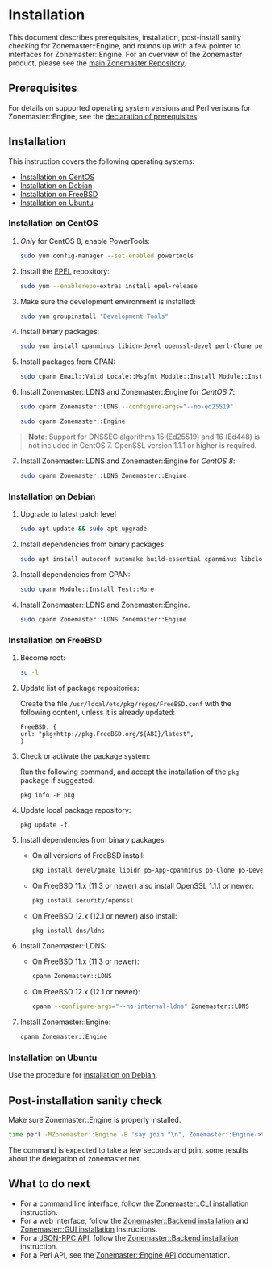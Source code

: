 # Installation

This document describes prerequisites, installation, post-install sanity
checking for Zonemaster::Engine, and rounds up with a few pointer to interfaces
for Zonemaster::Engine. For an overview of the Zonemaster product, please see
the [main Zonemaster Repository].


## Prerequisites

For details on supported operating system versions and Perl verisons for
Zonemaster::Engine, see the [declaration of prerequisites].


## Installation

This instruction covers the following operating systems:

 * [Installation on CentOS]
 * [Installation on Debian]
 * [Installation on FreeBSD]
 * [Installation on Ubuntu]


### Installation on CentOS

1) *Only* for CentOS 8, enable PowerTools:

   ```sh
   sudo yum config-manager --set-enabled powertools
   ```

2) Install the [EPEL] repository:

   ```sh
   sudo yum --enablerepo=extras install epel-release
   ```

3) Make sure the development environment is installed:

   ```sh
   sudo yum groupinstall "Development Tools"
   ```

4) Install binary packages:

   ```sh
   sudo yum install cpanminus libidn-devel openssl-devel perl-Clone perl-core perl-Devel-CheckLib perl-File-ShareDir perl-File-Slurp perl-libintl perl-IO-Socket-INET6 perl-JSON-PP perl-List-MoreUtils perl-Module-Find perl-Moose perl-Net-IP perl-Pod-Coverage perl-Test-Differences perl-Test-Exception perl-Test-Fatal perl-Test-Pod perl-Text-CSV perl-YAML perl-MailTools
   ```

5) Install packages from CPAN:

   ```sh
   sudo cpanm Email::Valid Locale::Msgfmt Module::Install Module::Install::XSUtil MooseX::Singleton Test::More
   ```

6) Install Zonemaster::LDNS and Zonemaster::Engine for *CentOS 7*:

   ```sh
   sudo cpanm Zonemaster::LDNS --configure-args="--no-ed25519"
   ```

   ```sh
   sudo cpanm Zonemaster::Engine
   ```

> **Note**: Support for DNSSEC algorithms 15 (Ed25519) and 16 (Ed448) is not
> included in CentOS 7. OpenSSL version 1.1.1 or higher is required.

7) Install Zonemaster::LDNS and Zonemaster::Engine for *CentOS 8*:

   ```sh
   sudo cpanm Zonemaster::LDNS Zonemaster::Engine
   ```

### Installation on Debian

1) Upgrade to latest patch level

   ```sh
   sudo apt update && sudo apt upgrade
   ```

2) Install dependencies from binary packages:

   ```sh
   sudo apt install autoconf automake build-essential cpanminus libclone-perl libdevel-checklib-perl libemail-valid-perl libfile-sharedir-perl libfile-slurp-perl libidn11-dev libintl-perl libio-socket-inet6-perl libjson-pp-perl liblist-moreutils-perl liblocale-msgfmt-perl libmodule-find-perl libmodule-install-xsutil-perl libmoose-perl libmoosex-singleton-perl libnet-ip-perl libpod-coverage-perl libreadonly-xs-perl libssl-dev libtest-differences-perl libtest-exception-perl libtest-fatal-perl libtest-pod-perl libtext-csv-perl libtool m4
   ```

3) Install dependencies from CPAN:

   ```sh
   sudo cpanm Module::Install Test::More
   ```

4) Install Zonemaster::LDNS and Zonemaster::Engine.

     ```sh
     sudo cpanm Zonemaster::LDNS Zonemaster::Engine
     ```

### Installation on FreeBSD

1) Become root:

   ```sh
   su -l
   ```

2) Update list of package repositories:

   Create the file `/usr/local/etc/pkg/repos/FreeBSD.conf` with the 
   following content, unless it is already updated:

   ```
   FreeBSD: {
   url: "pkg+http://pkg.FreeBSD.org/${ABI}/latest",
   }
   ```

3) Check or activate the package system:

   Run the following command, and accept the installation of the `pkg` package
   if suggested.

   ```
   pkg info -E pkg
   ```

4) Update local package repository:

   ```
   pkg update -f
   ```

5) Install dependencies from binary packages:

   * On all versions of FreeBSD install:

     ```sh
     pkg install devel/gmake libidn p5-App-cpanminus p5-Clone p5-Devel-CheckLib p5-Email-Valid p5-File-ShareDir p5-File-Slurp p5-IO-Socket-INET6 p5-JSON-PP p5-List-MoreUtils p5-Locale-libintl p5-Locale-Msgfmt p5-Module-Find p5-Module-Install p5-Module-Install-XSUtil p5-Moose p5-MooseX-Singleton p5-Net-IP-XS p5-Pod-Coverage p5-Readonly-XS p5-Test-Differences p5-Test-Exception p5-Test-Fatal p5-Test-Pod p5-Text-CSV net-mgmt/p5-Net-IP
     ```

   * On FreeBSD 11.x (11.3 or newer) also install OpenSSL 1.1.1 or newer:

     ```sh
     pkg install security/openssl
     ```

   * On FreeBSD 12.x (12.1 or newer) also install:

     ```sh
     pkg install dns/ldns
     ```

6) Install Zonemaster::LDNS:

   * On FreeBSD 11.x (11.3 or newer):

     ```sh
     cpanm Zonemaster::LDNS
     ```

   * On FreeBSD 12.x (12.1 or newer):

     ```sh
     cpanm --configure-args="--no-internal-ldns" Zonemaster::LDNS
     ```

7) Install Zonemaster::Engine:

   ```sh
   cpanm Zonemaster::Engine
   ```


### Installation on Ubuntu

Use the procedure for [installation on Debian].


## Post-installation sanity check

Make sure Zonemaster::Engine is properly installed.

```sh
time perl -MZonemaster::Engine -E 'say join "\n", Zonemaster::Engine->test_module("BASIC", "zonemaster.net")'
```

The command is expected to take a few seconds and print some results about the delegation of zonemaster.net.


## What to do next

* For a command line interface, follow the [Zonemaster::CLI installation] instruction.
* For a web interface, follow the [Zonemaster::Backend installation] and [Zonemaster::GUI installation] instructions.
* For a [JSON-RPC API], follow the [Zonemaster::Backend installation] instruction.
* For a Perl API, see the [Zonemaster::Engine API] documentation.


[Declaration of prerequisites]: https://github.com/zonemaster/zonemaster#prerequisites
[EPEL]: https://fedoraproject.org/wiki/EPEL
[Installation on CentOS]: #installation-on-centos
[Installation on Debian]: #installation-on-debian
[Installation on FreeBSD]: #installation-on-freebsd
[Installation on Ubuntu]: #installation-on-ubuntu
[JSON-RPC API]: https://github.com/zonemaster/zonemaster-backend/blob/master/docs/API.md
[Main Zonemaster Repository]: https://github.com/zonemaster/zonemaster
[Zonemaster::Backend installation]: https://github.com/zonemaster/zonemaster-backend/blob/master/docs/Installation.md
[Zonemaster::CLI installation]: https://github.com/zonemaster/zonemaster-cli/blob/master/docs/Installation.md
[Zonemaster::Engine API]: http://search.cpan.org/~znmstr/Zonemaster-Engine/lib/Zonemaster/Engine/Overview.pod
[Zonemaster::GUI installation]: https://github.com/zonemaster/zonemaster-gui/blob/master/docs/Installation.md
